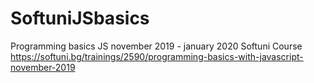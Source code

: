# SoftuniJSbasics
Programming basics JS november 2019 - january 2020 Softuni Course
https://softuni.bg/trainings/2590/programming-basics-with-javascript-november-2019
